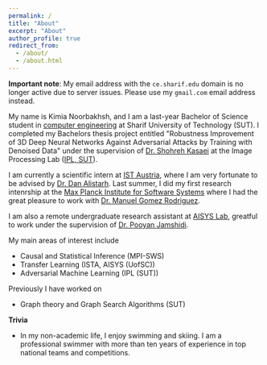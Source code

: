 ```yaml
---
permalink: /
title: "About"
excerpt: "About"
author_profile: true
redirect_from: 
  - /about/
  - /about.html
---
```

**Important note**: My email address with the `ce.sharif.edu` domain is no longer active due to server issues. Please use my `gmail.com` email address instead. 

My name is Kimia Noorbakhsh, and I am a last-year Bachelor of Science student in [computer engineering](https://ce.sharif.edu/) at Sharif University of Technology (SUT). I completed my Bachelors thesis project entitled "Robustness Improvement of 3D Deep Neural Networks Against Adversarial Attacks by Training with Denoised Data" under the supervision of [Dr. Shohreh Kasaei](https://scholar.google.com/citations?user=mvx4PvgAAAAJ&hl=en) at the Image Processing Lab ([IPL, SUT](http://ipl.ce.sharif.edu/)).

I am currently a scientific intern at [IST Austria](https://ist.ac.at/en/home/), where I am very fortunate to be advised by [Dr. Dan Alistarh](https://people.csail.mit.edu/alistarh/). Last summer, I did my first research intenrship at the [Max Planck Institute for Software Systems](https://www.mpi-sws.org/) where I had the great pleasure to work with [Dr. Manuel Gomez Rodriguez](https://people.mpi-sws.org/~manuelgr/).

I am also a remote undergraduate research assistant at [AISYS Lab](https://pooyanjamshidi.github.io/AISys/), greatful to work under the supervision of [Dr. Pooyan Jamshidi](https://pooyanjamshidi.github.io/).

My main areas of interest include
- Causal and Statistical Inference (MPI-SWS)
- Transfer Learning (ISTA, AISYS (UofSC))
- Adversarial Machine Learning (IPL (SUT))

Previously I have worked on
- Graph theory and Graph Search Algorithms (SUT)

**Trivia**
- In my non-academic life, I enjoy swimming and skiing. I am a professional swimmer with more than ten years of experience in top national teams and competitions.

